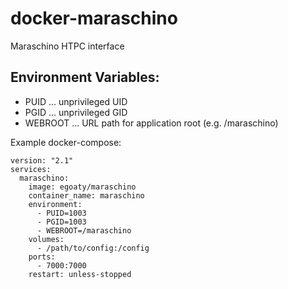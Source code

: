 # docker-maraschino
Maraschino HTPC interface

## Environment Variables:
* PUID ... unprivileged UID
* PGID ... unprivileged GID
* WEBROOT ... URL path for application root (e.g. /maraschino)

Example docker-compose:

```
version: "2.1"
services:
  maraschino:
    image: egoaty/maraschino
    container_name: maraschino
    environment:
      - PUID=1003
      - PGID=1003
      - WEBROOT=/maraschino
    volumes:
      - /path/to/config:/config
    ports:
      - 7000:7000
    restart: unless-stopped
```
